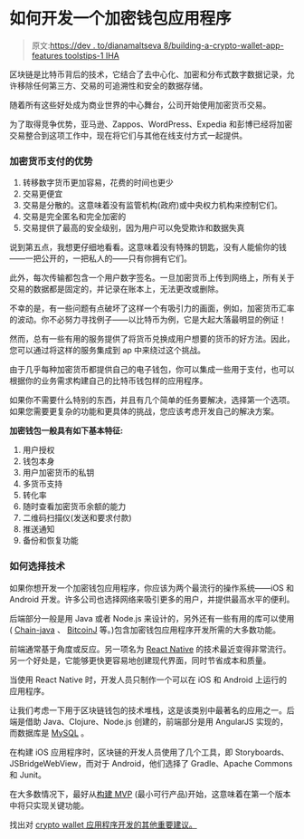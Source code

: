 # 如何开发一个加密钱包应用程序

> 原文:[https://dev . to/dianamaltseva 8/building-a-crypto-wallet-app-features toolstips-1 IHA](https://dev.to/dianamaltseva8/building-a-crypto-wallet-app-featurestoolstips-1iha)

区块链是比特币背后的技术，它结合了去中心化、加密和分布式数字数据记录，允许移除任何第三方、交易的可追溯性和安全的数据存储。

随着所有这些好处成为商业世界的中心舞台，公司开始使用加密货币交易。

为了取得竞争优势，亚马逊、Zappos、WordPress、Expedia 和彭博已经将加密交易整合到这项工作中，现在将它们与其他在线支付方式一起提供。

### 加密货币支付的优势

1.  转移数字货币更加容易，花费的时间也更少
2.  交易更便宜
3.  交易是分散的。这意味着没有监管机构(政府)或中央权力机构来控制它们。
4.  交易是完全匿名和完全加密的
5.  交易提供了最高的安全级别，因为用户可以免受欺诈和数据失真

说到第五点，我想更仔细地看看。这意味着没有特殊的钥匙，没有人能偷你的钱——一把公开的，一把私人的——只有你拥有它们。

此外，每次传输都包含一个用户数字签名。一旦加密货币上传到网络上，所有关于交易的数据都是固定的，并记录在账本上，无法更改或删除。

不幸的是，有一些问题有点破坏了这样一个有吸引力的画面，例如，加密货币汇率的波动。你不必努力寻找例子——以比特币为例，它是大起大落最明显的例证！

然而，总有一些有用的服务提供了将货币兑换成用户想要的货币的好方法。因此，您可以通过将这样的服务集成到 ap 中来绕过这个挑战。

由于几乎每种加密货币都提供自己的电子钱包，你可以集成一些用于支付，也可以根据你的业务需求构建自己的比特币钱包样的应用程序。

如果你不需要什么特别的东西，并且有几个简单的任务要解决，选择第一个选项。如果您需要更复杂的功能和更具体的挑战，您应该考虑开发自己的解决方案。

**加密钱包一般具有如下基本特征:**

1.  用户授权
2.  钱包本身
3.  用户加密货币的私钥
4.  多货币支持
5.  转化率
6.  随时查看加密货币余额的能力
7.  二维码扫描仪(发送和要求付款)
8.  推送通知
9.  备份和恢复功能

### 如何选择技术

如果你想开发一个加密钱包应用程序，你应该为两个最流行的操作系统——iOS 和 Android 开发。许多公司也选择网络来吸引更多的用户，并提供最高水平的便利。

后端部分一般是用 Java 或者 Node.js 来设计的，另外还有一些有用的库可以使用( [Chain-java](https://github.com/rsbondi/chain-java) 、 [BitcoinJ](https://bitcoinj.github.io/) 等。)包含加密钱包应用程序开发所需的大多数功能。

前端通常基于角度或反应。另一项名为 [React Native](https://facebook.github.io/react-native/) 的技术最近变得非常流行。另一个好处是，它能够更快更容易地创建现代界面，同时节省成本和质量。

当使用 React Native 时，开发人员只制作一个可以在 iOS 和 Android 上运行的应用程序。

让我们考虑一下用于区块链钱包的技术堆栈，这是该类别中最著名的应用之一。后端是借助 Java、Clojure、Node.js 创建的，前端部分是用 AngularJS 实现的，而数据库是 [MySQL](https://www.mysql.com/) 。

在构建 iOS 应用程序时，区块链的开发人员使用了几个工具，即 Storyboards、JSBridgeWebView，而对于 Android，他们选择了 Gradle、Apache Commons 和 Junit。

在大多数情况下，最好从[构建 MVP](https://smartym.pro/blog/custom-mobile-app-development-why-should-begin-with-mvp/) (最小可行产品)开始，这意味着在第一个版本中将只实现关键功能。

找出对 [crypto wallet 应用程序开发的其他重要建议。](https://smartym.pro/blog/blockchain-development-how-to-create-a-bitcoin-wallet-like-application/)